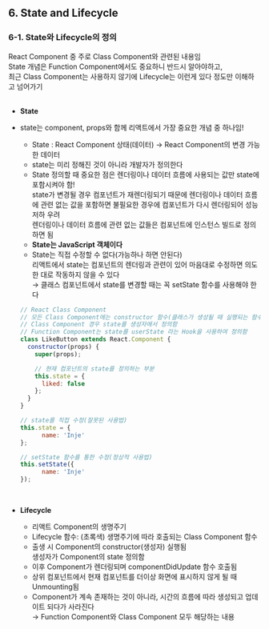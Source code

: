 ## 6. State and Lifecycle   
### 6-1. State와 Lifecycle의 정의   
React Component 중 주로 Class Component와 관련된 내용임   
State 개념은 Function Component에서도 중요하니 반드시 알아야하고,   
최근 Class Component는 사용하지 않기에 Lifecycle는 이런게 있다 정도만 이해하고 넘어가기   
<br>

- **State**   
- state는 component, props와 함께 리액트에서 가장 중요한 개념 중 하나임!
  * State : React Component 상태(데이터)  →  React Component의 변경 가능한 데이터   
  * state는 미리 정해진 것이 아니라 개발자가 정의한다   
  * State 정의할 때 중요한 점은 렌더링이나 데이터 흐름에 사용되는 값만 state에 포함시켜야 함!   
    state가 변경될 경우 컴포넌트가 재렌더링되기 때문에 렌더링이나 데이터 흐름에 관련 없는 값을 포함하면 불필요한 경우에 컴포넌트가 다시 렌더링되어 성능 저하 우려   
    렌더링이나 데이터 흐름에 관련 없는 값들은 컴포넌트에 인스턴스 빌드로 정의하면 됨   
  * **State는 JavaScript 객체이다**   
  * State는 직접 수정할 수 없다(가능하나 하면 안된다)   
    리액트에서 state는 컴포넌트의 렌더링과 관련이 있어 마음대로 수정하면 의도한 대로 작동하지 않을 수 있다   
    → 클래스 컴포넌트에서 state를 변경할 때는 꼭 setState 함수를 사용해야 한다   
  ``` JavaScript
  // React Class Component
  // 모든 Class Component에는 constructor 함수(클래스가 생성될 때 실행되는 함수)가 존재함
  // Class Component 경우 state를 생성자에서 정의함
  // Function Component는 state를 userState 라는 Hook을 사용하여 정의함
  class LikeButton extends React.Component {
    constructor(props) {
      super(props);

      // 현재 컴포넌트의 state를 정의하는 부분
      this.state = {
        liked: false
      };
    }
  }
  ```
  ```JavaScript
  // state를 직접 수정(잘못된 사용법)
  this.state = {
        name: 'Inje'
  };

  // setState 함수를 통한 수정(정상적 사용법)
  this.setState({
        name: 'Inje'
  });
  ```
  <br>

- **Lifecycle**   
  * 리액트 Component의 생명주기   
  * Lifecycle 함수: (초록색) 생명주기에 따라 호출되는 Class Component 함수   
  * 출생 시 Component의 constructor(생성자) 실행됨   
    생성자가 Component의 state 정의함   
  * 이후 Component가 렌더링되며 componentDidUpdate 함수 호출됨   
  * 상위 컴포넌트에서 현재 컴포넌트를 더이상 화면에 표시하지 않게 될 때 Unmounting됨   
  * Component가 계속 존재하는 것이 아니라, 시간의 흐름에 따라 생성되고 업데이트 되다가 사라진다   
    → Function Component와 Class Component 모두 해당하는 내용   
